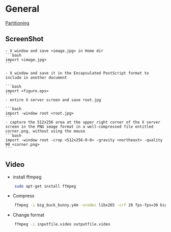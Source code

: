 # General
[Partitioning](./Partitioning.md)

## ScreenShot
    - X window and save <image.jpg> in Home dir
    ```bash
    import <image.jpg>
    ```

    - X window and save it in the Encapsulated PostScript format to include in another document

    ```bash
    import <figure.eps>
    ```
    - entire X server screen and save root.jpg

    ```bash
    import -window root <root.jpg>
    ```
    - capture the 512x256 area at the upper right corner of the X server screen in the PNG image format in a well-compressed file entitled corner.png, without using the mouse
    ```bash
    import -window root -crop <512x256-0-0> -gravity <northeast> -quality 90 <corner.png>
    ```

## Video
- install ffmpeg
```bash
    sudo apt-get install ffmpeg
```
- Compress
```bash
    ffmpeg -i big_buck_bunny.y4m -vcodec libx265 -crf 28 fps-fps=30 big_buck_bunny.mp4
```
- Change format
```bash
    ffmpeg -i inputfile.video outputfile.video
```